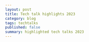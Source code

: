 ```yaml
---
layout: post
title: Tech talk highlights 2023
category: blog
tags: techtalks 
published: false
summary: highlighted tech talks 2023
---
```

